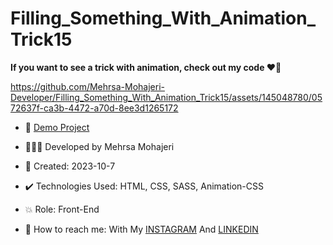 # Filling_Something_With_Animation_Trick15

**If you want to see a trick with animation, check out my code ♥️👀**

https://github.com/Mehrsa-Mohajeri-Developer/Filling_Something_With_Animation_Trick15/assets/145048780/0572637f-ca3b-4472-a70d-8ee3d1265172

- 🔗 [Demo Project](https://mehrsa-mohajeri-developer.github.io/Filling_Something_With_Animation_Trick15/)
  
- 👩🏻‍💻 Developed by Mehrsa Mohajeri

- 📆 Created: 2023-10-7

- ✔️ Technologies Used: HTML, CSS, SASS, Animation-CSS

- 💥 Role: Front-End

- 📲 How to reach me: With My [INSTAGRAM](https://www.instagram.com/mehrsa_mohajeri_developer) And [LINKEDIN](https://www.linkedin.com/in/mehrsa-mohajeri-developer)
